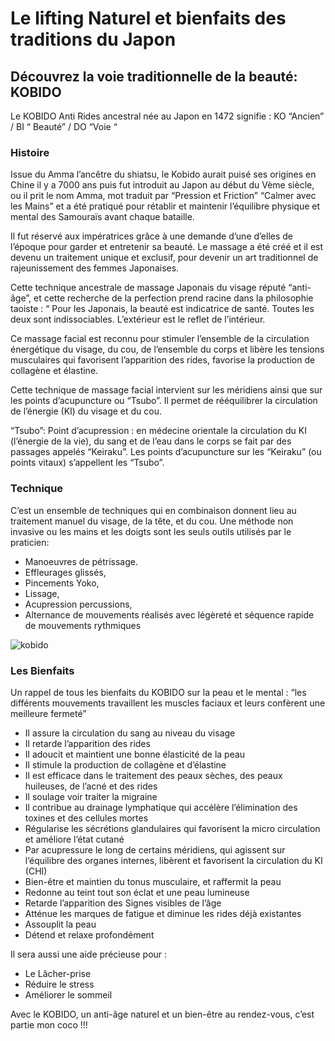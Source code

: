 # Le lifting Naturel et bienfaits des traditions du Japon


## Découvrez la voie traditionnelle de la beauté: KOBIDO


Le KOBIDO Anti Rides ancestral née au Japon en 1472 signifie : KO “Ancien” / BI “ Beauté” / DO “Voie “


### Histoire


Issue du Amma l’ancêtre du shiatsu, le Kobido aurait puisé ses origines en Chine il y a 7000 ans puis fut introduit au Japon au début du Vème siècle, ou il prit le nom Amma, mot traduit par “Pression et Friction” “Calmer avec les Mains” et a été pratiqué pour rétablir et maintenir l’équilibre physique et mental des Samouraïs avant chaque bataille.


Il fut réservé aux impératrices grâce à une demande d’une d’elles de l’époque pour garder et entretenir sa beauté. Le massage a été créé et il est devenu un traitement unique et exclusif, pour devenir un art traditionnel de rajeunissement des femmes Japonaises.


Cette technique ancestrale de massage Japonais du visage réputé “anti-âge”, et cette recherche de la perfection prend racine dans la philosophie taoiste : “ Pour les Japonais, la beauté est indicatrice de santé. Toutes les deux sont indissociables. L’extérieur est le reflet de l’intérieur.


Ce massage facial est reconnu pour stimuler l’ensemble de la circulation énergétique du visage, du cou, de l’ensemble du corps et libère les tensions musculaires qui favorisent l’apparition des rides, favorise la production de collagène et élastine.


Cette technique de massage facial intervient sur les méridiens ainsi que sur les points d’acupuncture ou “Tsubo”. Il permet de rééquilibrer la circulation de l’énergie (KI) du visage et du cou.


“Tsubo”: Point d’acupression : en médecine orientale la circulation du KI (l’énergie de la vie), du sang et de l’eau dans le corps se fait par des passages appelés “Keiraku”. Les points d’acupuncture sur les “Keiraku” (ou points vitaux) s’appellent les “Tsubo”.


### Technique


C’est un ensemble de techniques qui en combinaison donnent lieu au traitement manuel du visage, de la tête, et du cou. Une méthode non invasive ou les mains et les doigts sont les seuls outils utilisés par le praticien:


* Manoeuvres de pétrissage.
* Effleurages glissés,
* Pincements Yoko,
* Lissage,
* Acupression percussions,
* Alternance de mouvements réalisés avec légèreté et séquence rapide de mouvements rythmiques


![kobido](/blog/images/kobido_lifting_naturel.jpg)
### Les Bienfaits


Un rappel de tous les bienfaits du KOBIDO sur la peau et le mental : “les différents mouvements travaillent les muscles faciaux et leurs confèrent une meilleure fermeté”


* Il assure la circulation du sang au niveau du visage
* Il retarde l’apparition des rides
* Il adoucit et maintient une bonne élasticité de la peau
* Il stimule la production de collagène et d’élastine
* Il est efficace dans le traitement des peaux sèches, des peaux huileuses, de l’acné et des rides
* Il soulage voir traiter la migraine
* Il contribue au drainage lymphatique qui accélère l’élimination des toxines et des cellules mortes
* Régularise les sécrétions glandulaires qui favorisent la micro circulation et améliore l’état cutané
* Par acupressure le long de certains méridiens, qui agissent sur l’équilibre des organes internes, libèrent et favorisent la circulation du KI (CHI)
* Bien-être et maintien du tonus musculaire, et raffermit la peau
* Redonne au teint tout son éclat et une peau lumineuse
* Retarde l’apparition des Signes visibles de l’âge
* Atténue les marques de fatigue et diminue les rides déjà existantes
* Assouplit la peau
* Détend et relaxe profondément


Il sera aussi une aide précieuse pour :


* Le Lâcher-prise
* Réduire le stress
* Améliorer le sommeil


Avec le KOBIDO, un anti-âge naturel et un bien-être au rendez-vous, c’est partie mon coco !!!